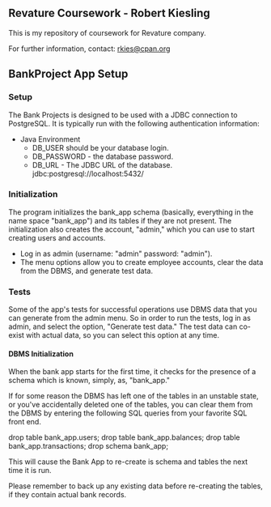 ## Revature Coursework - Robert Kiesling

This is my repository of coursework for Revature company.

For further information, contact:  rkies@cpan.org

## BankProject App Setup

### Setup
The Bank Projects is designed to be used with a JDBC connection to PostgreSQL.  It
is typically run with the following authentication information:

- Java Environment
  - DB_USER should be your database login.
  - DB_PASSWORD - the database password.
  - DB_URL - The JDBC URL of the database.  jdbc:postgresql://localhost:5432/

### Initialization
The program initializes the bank_app schema (basically, everything in
the name space "bank_app") and its tables if they are not present.
The initialization also creates the account, "admin," which you can
use to start creating users and accounts.

- Log in as admin (username: "admin" password: "admin").
- The menu options allow you to create employee accounts, clear the
  data from the DBMS, and generate test data.

### Tests
Some of the app's tests for successful operations use DBMS data that
you can generate from the admin menu.  So in order to run the tests,
log in as admin, and select the option, "Generate test data."  The
test data can co-exist with actual data, so you can select this option
at any time.

#### DBMS Initialization
When the bank app starts for the first time, it checks for the
presence of a schema which is known, simply, as, "bank_app."

If for some reason the DBMS has left one of the tables in an unstable
state, or you've accidentally deleted one of the tables, you can clear
them from the DBMS by entering the following SQL queries from your
favorite SQL front end.

drop table bank_app.users;
drop table bank_app.balances;
drop table bank_app.transactions;
drop schema bank_app;

This will cause the Bank App to re-create is schema and tables
the next time it is run.

Please remember to back up any existing data before re-creating the
tables, if they contain actual bank records.



